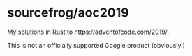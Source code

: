 # sourcefrog/aoc2019

My solutions in Rust to <https://adventofcode.com/2019/>.

This is not an officially supported Google product (obviously.)
